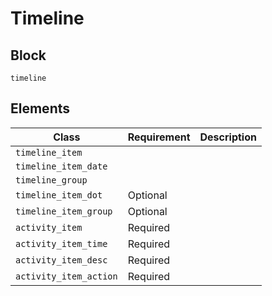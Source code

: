 # Timeline

## Block

`timeline`

## Elements

| Class                  | Requirement | Description |
| ---------------------- | ----------- | ----------- |
| `timeline_item`        |             |             |
| `timeline_item_date`   |             |             |
| `timeline_group`       |             |             |
| `timeline_item_dot`    | Optional    |             |
| `timeline_item_group`  | Optional    |             |
| `activity_item`        | Required    |             |
| `activity_item_time`   | Required    |             |
| `activity_item_desc`   | Required    |             |
| `activity_item_action` | Required    |             |

